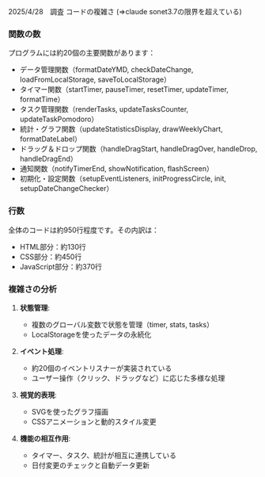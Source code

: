 
2025/4/28　調査 
コードの複雑さ (⇒claude sonet3.7の限界を超えている)

### 関数の数
プログラムには約20個の主要関数があります：
- データ管理関数（formatDateYMD, checkDateChange, loadFromLocalStorage, saveToLocalStorage）
- タイマー関数（startTimer, pauseTimer, resetTimer, updateTimer, formatTime）
- タスク管理関数（renderTasks, updateTasksCounter, updateTaskPomodoro）
- 統計・グラフ関数（updateStatisticsDisplay, drawWeeklyChart, formatDateLabel）
- ドラッグ＆ドロップ関数（handleDragStart, handleDragOver, handleDrop, handleDragEnd）
- 通知関数（notifyTimerEnd, showNotification, flashScreen）
- 初期化・設定関数（setupEventListeners, initProgressCircle, init, setupDateChangeChecker）

### 行数
全体のコードは約950行程度です。その内訳は：
- HTML部分：約130行
- CSS部分：約450行
- JavaScript部分：約370行

### 複雑さの分析
1. **状態管理**:
   - 複数のグローバル変数で状態を管理（timer, stats, tasks）
   - LocalStorageを使ったデータの永続化

2. **イベント処理**:
   - 約20個のイベントリスナーが実装されている
   - ユーザー操作（クリック、ドラッグなど）に応じた多様な処理

3. **視覚的表現**:
   - SVGを使ったグラフ描画
   - CSSアニメーションと動的スタイル変更

4. **機能の相互作用**:
   - タイマー、タスク、統計が相互に連携している
   - 日付変更のチェックと自動データ更新
